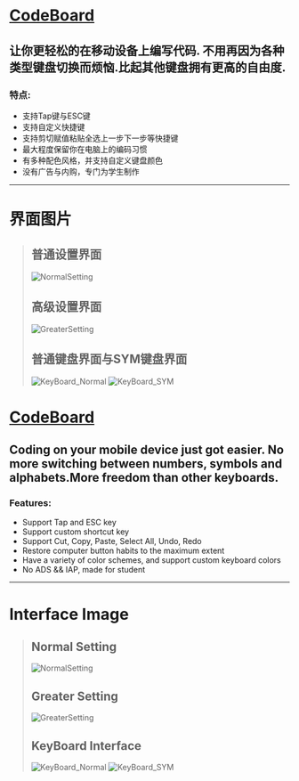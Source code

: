 # [CodeBoard](https://play.google.com/store/apps/details?id=com.gazlaws.codeboard)

## 让你更轻松的在移动设备上编写代码. 不用再因为各种类型键盘切换而烦恼.比起其他键盘拥有更高的自由度.

### 特点:

- 支持Tap键与ESC键
- 支持自定义快捷键
- 支持剪切赋值粘贴全选上一步下一步等快捷键
- 最大程度保留你在电脑上的编码习惯
- 有多种配色风格，并支持自定义键盘颜色
- 没有广告与内购，专门为学生制作
* * * * *
# 界面图片

> ## 普通设置界面
>![NormalSetting](NormalSetting.png)
>## 高级设置界面
>![GreaterSetting](GreaterSetting.png)
>## 普通键盘界面与SYM键盘界面
>![KeyBoard_Normal](KeyBoard_Normal.png)
>![KeyBoard_SYM](KeyBoard_SYM.png)


# [CodeBoard](https://play.google.com/store/apps/details?id=com.gazlaws.codeboard)

## Coding on your mobile device just got easier. No more switching between numbers, symbols and alphabets.More freedom than other keyboards.

### Features:

- Support Tap and ESC key
- Support custom shortcut key
- Support Cut, Copy, Paste, Select All, Undo, Redo
- Restore computer button habits to the maximum extent
- Have a variety of color schemes, and support custom keyboard colors
- No ADS && IAP, made for student
* * * * *
# Interface Image

> ## Normal Setting
>![NormalSetting](NormalSetting.png)
>## Greater Setting
>![GreaterSetting](GreaterSetting.png)
>## KeyBoard Interface
>![KeyBoard_Normal](KeyBoard_Normal.png)
>![KeyBoard_SYM](KeyBoard_SYM.png)
